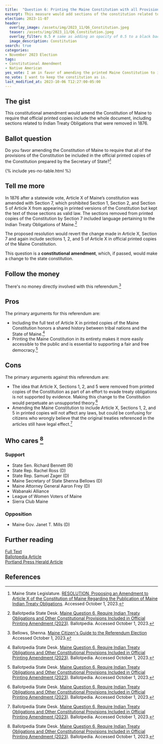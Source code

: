 ```yaml
---
title:  "Question 6: Printing the Maine Constitution with all Provisions"
excerpt: This measure would add sections of the constitution related to Indian Treaty Obligations back into printed copies of the constitution.
election: 2023-11-07
header:
  overlay_image: /assets/img/2023_11/Q6_Constitution.jpeg
  teaser: /assets/img/2023_11/Q6_Constitution.jpeg
  overlay_filter: 0.5 # same as adding an opacity of 0.5 to a black background
  image_description: Constitution
search: true
categories:
- November 2023 Election
tags:
- Constitutional Amendment
- Native American
yes_vote: I am in favor of amending the printed Maine Constitution to include the removed sections.
no_vote: I want to keep the constitution as is.
last_modified_at: 2023-10-06 T12:27:00-05:00
---
```

## The gist
This constitutional amendment would amend the Constitution of Maine to require that official printed copies include the whole document, including sections related to Indian Treaty Obligations that were removed in 1876.

## Ballot question
Do you favor amending the Constitution of Maine to require that all of the provisions of the Constitution be included in the official printed copies of the Constitution prepared by the Secretary of State?[^1]

{% include yes-no-table.html %}


## Tell me more
In 1876 after a statewide vote, Article X of Maine’s constitution was amended with Section 7,  which prohibited Section 1, Section 2, and Section 5 of Article X from appearing in printed versions of the Constitution but kept the text of those sections as valid law. The sections removed from printed copies of the Constitution by Section 7 included language pertaining to the Indian Treaty Obligations of Maine.[^2]

The proposed resolution would revert the change made in Article X, Section 7 and again include sections 1, 2, and 5 of Article X in official printed copies of the Maine Constitution.

This question is a **constitutional amendment**, which, if passed, would make a change to the state constitution.

## Follow the money
There's no money directly involved with this referendum.[^3]

## Pros
The primary arguments for this referendum are:
* Including the full text of Article X in printed copies of the Maine Constitution honors a shared history between tribal nations and the State of Maine.[^2]
* Printing the Maine Constitution in its entirety makes it more easily accessible to the public and is essential to supporting a fair and free democracy.[^2]

## Cons
The primary arguments against this referendum are:
* The idea that Article X, Sections 1, 2, and 5 were removed from printed copies of the Constitution as part of an effort to evade treaty obligations is not supported by evidence. Making this change to the Constitution would perpetuate an unsupported theory.[^2] 
* Amending the Maine Constitution to include Article X, Sections 1, 2, and 5 in printed copies will not affect any laws, but could be confusing for citizens who wrongly believe that the original treaties referenced in the articles still have legal effect.[^2]

## Who cares [^2]
### Support
* State Sen. Richard Bennett (R) 
* State Rep. Rachel Ross (D) 
* State Rep. Samuel Zager (D) 
* Maine Secretary of State Shenna Bellows (D) 
* Maine Attorney General Aaron Frey (D) 
* Wabanaki Alliance 
* League of Women Voters of Maine 
* Sierra Club Maine 

### Opposition
* Maine Gov. Janet T. Mills (D) 

## Further reading
[Full Text](https://legislature.maine.gov/bills/getPDF.asp?paper=HP0048&item=1&snum=131)<br>
[Ballotpedia Article](https://ballotpedia.org/Maine_Question_6,_Require_Indian_Treaty_Obligations_and_Other_Constitutional_Provisions_Included_in_Official_Printing_Amendment_(2023))<br>
[Portland Press Herald Article](https://www.pressherald.com/2023/10/06/questions-5-through-8-what-you-need-to-know-about-the-proposed-constitutional-amendments/)

## References
[^1]: Maine State Legislature. [RESOLUTION, Proposing an Amendment to Article X of the Constitution of Maine Regarding the Publication of Maine Indian Treaty Obligations](https://legislature.maine.gov/bills/getPDF.asp?paper=HP0048&item=1&snum=131). Accessed October 1, 2023.
[^2]: Ballotpedia State Desk. [Maine Question 6, Require Indian Treaty Obligations and Other Constitutional Provisions Included in Official Printing Amendment (2023)](https://ballotpedia.org/Maine_Question_6,_Require_Indian_Treaty_Obligations_and_Other_Constitutional_Provisions_Included_in_Official_Printing_Amendment_(2023)). Ballotpedia. Accessed October 1, 2023.
[^3]: Bellows, Shenna. [Maine Citizen's Guide to the Referendum Election](https://www.maine.gov/sos/cec/elec/upcoming/pdf/citizensguide23.pdf) Accessed October 1, 2023.
[^4]: Ohm, Rachel. [Questions 5 through 8: What you need to know about the proposed constitutional amendments](https://www.pressherald.com/2023/10/06/questions-5-through-8-what-you-need-to-know-about-the-proposed-constitutional-amendments/). Portland Press Herald. Accessed October 6, 2023.


